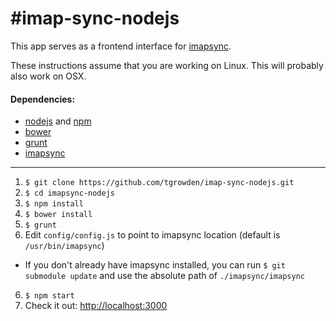 #imap-sync-nodejs
================

This app serves as a frontend interface for [imapsync](https://github.com/imapsync/imapsync).

These instructions assume that you are working on Linux. This will probably also work on OSX.

#### Dependencies:
  * [nodejs](https://nodejs.org/en/) and [npm](https://www.npmjs.com/)
  * [bower](http://bower.io/)
  * [grunt](http://gruntjs.com/)
  * [imapsync](https://github.com/imapsync/imapsync)

---

1. `$ git clone https://github.com/tgrowden/imap-sync-nodejs.git`
2. `$ cd imapsync-nodejs`
3. `$ npm install`
4. `$ bower install`
5. `$ grunt`
6. Edit `config/config.js` to point to imapsync location (default is `/usr/bin/imapsync`)
  * If you don't already have imapsync installed, you can run `$ git submodule update` and use the absolute path of `./imapsync/imapsync`
6. `$ npm start`
7. Check it out: [http://localhost:3000](http://localhost:3000)
